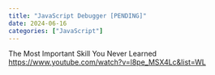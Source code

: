 ```yaml
---
title: "JavaScript Debugger [PENDING]"
date: 2024-06-16
categories: ["JavaScript"]
---
```


The Most Important Skill You Never Learned
https://www.youtube.com/watch?v=l8pe_MSX4Lc&list=WL